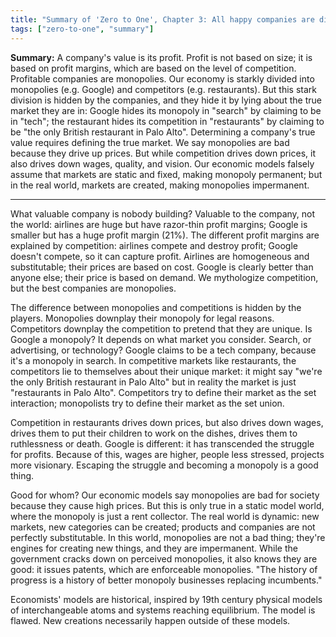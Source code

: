 ```yaml
---
title: "Summary of 'Zero to One', Chapter 3: All happy companies are different"
tags: ["zero-to-one", "summary"]
---
```


**Summary:**
A company's value is its profit.
Profit is not based on size;
it is based on profit margins, which are based on the level of competition.
Profitable companies are monopolies.
Our economy is starkly divided into monopolies (e.g. Google) 
and competitors (e.g. restaurants). 
But this stark division is hidden by the companies, 
and they hide it by lying about the true market they are in: 
Google hides its monopoly in "search" by claiming to be in "tech"; 
the restaurant hides its competition in "restaurants" 
by claiming to be "the only British restaurant in Palo Alto". 
Determining a company's true value requires defining the true market. 
We say monopolies are bad because they drive up prices. 
But while competition drives down prices,
it also drives down wages, quality, and vision.
Our economic models falsely assume that markets are static and fixed, making monopoly permanent; 
but in the real world, markets are created, making monopolies impermanent.

---

What valuable company is nobody building? 
Valuable to the company, not the world: 
airlines are huge but have razor-thin profit margins; 
Google is smaller but has a huge profit margin (21%). 
The different profit margins are explained by competition: 
airlines compete and destroy profit; 
Google doesn't compete, so it can capture profit. 
Airlines are homogeneous and substitutable; 
their prices are based on cost. 
Google is clearly better than anyone else; 
their price is based on demand. 
We mythologize competition, but the best companies are monopolies.

The difference between monopolies and competitions is hidden by the players. 
Monopolies downplay their monopoly for legal reasons. 
Competitors downplay the competition to pretend that they are unique. 
Is Google a monopoly? 
It depends on what market you consider. 
Search, or advertising, or technology? 
Google claims to be a tech company, 
because it's a monopoly in search. 
In competitive markets like restaurants, 
the competitors lie to themselves about their unique market: 
it might say "we're the only British restaurant in Palo Alto" 
but in reality the market is just "restaurants in Palo Alto". 
Competitors try to define their market as the set interaction;
monopolists try to define their market as the set union.

Competition in restaurants drives down prices, 
but also drives down wages, 
drives them to put their children to work on the dishes, 
drives them to ruthlessness or death. 
Google is different: it has transcended the struggle for profits. 
Because of this, wages are higher, people less stressed, projects more visionary. 
Escaping the struggle and becoming a monopoly is a good thing.

Good for whom? 
Our economic models say monopolies are bad for society because they cause high prices. 
But this is only true in a static model world, 
where the monopoly is just a rent collector. 
The real world is dynamic: 
new markets, new categories can be created; products and companies are not perfectly substitutable. 
In this world, monopolies are not a bad thing; 
they're engines for creating new things, and they are impermanent. 
While the government cracks down on perceived monopolies, 
it also knows they are good: 
it issues patents, which are enforceable monopolies. 
"The history of progress is a history of better monopoly businesses replacing incumbents."

Economists' models are historical, 
inspired by 19th century physical models of interchangeable atoms and systems reaching equilibrium. 
The model is flawed. 
New creations necessarily happen outside of these models.
